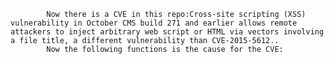 
            Now there is a CVE in this repo:Cross-site scripting (XSS) vulnerability in October CMS build 271 and earlier allows remote attackers to inject arbitrary web script or HTML via vectors involving a file title, a different vulnerability than CVE-2015-5612..
            Now the following functions is the cause for the CVE:
            